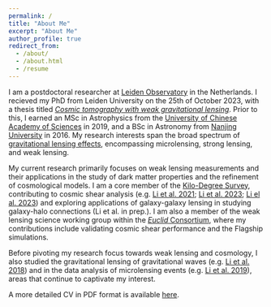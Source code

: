```yaml
---
permalink: /
title: "About Me"
excerpt: "About Me"
author_profile: true
redirect_from: 
  - /about/
  - /about.html
  - /resume
---
```


I am a postdoctoral researcher at [Leiden Observatory](https://www.universiteitleiden.nl/en/science/astronomy) in the Netherlands. I recieved my PhD from Leiden University on the 25th of October 2023, with a thesis titled [*Cosmic tomography with weak gravitational lensing*](https://scholarlypublications.universiteitleiden.nl/handle/1887/3645974). Prior to this, I earned an MSc in Astrophysics from the [University of Chinese Academy of Sciences](http://english.nao.cas.cn/) in 2019, and a BSc in Astronomy from [Nanjing University](https://astronomy.nju.edu.cn/) in 2016. My research interests span the broad spectrum of [gravitational lensing effects](https://en.wikipedia.org/wiki/Gravitational_lens), encompassing microlensing, strong lensing, and weak lensing.

My current research primarily focuses on weak lensing measurements and their applications in the study of dark matter properties and the refinement of cosmological models. I am a core member of the [Kilo-Degree Survey](https://kids.strw.leidenuniv.nl/), contributing to cosmic shear analysis (e.g. [Li et al. 2021](https://ui.adsabs.harvard.edu/abs/2021A%26A...646A.175L/abstract); [Li et al. 2023](https://ui.adsabs.harvard.edu/abs/2023A%26A...670A.100L/abstract); [Li el al. 2023](https://ui.adsabs.harvard.edu/abs/2023A%26A...679A.133L/abstract)) and exploring applications of galaxy-galaxy lensing in studying galaxy-halo connections (Li et al. in prep.). I am also a member of the weak lensing science working group within the [*Euclid* Consortium](https://www.euclid-ec.org/), where my contributions include validating cosmic shear performance and the Flagship simulations. 

Before pivoting my research focus towards weak lensing and cosmology, I also studied the gravitational lensing of gravitational waves (e.g. [Li et al. 2018](https://ui.adsabs.harvard.edu/abs/2018MNRAS.476.2220L/abstract)) and in the data analysis of microlensing events (e.g. [Li et al. 2019](https://ui.adsabs.harvard.edu/abs/2019MNRAS.488.3308L/abstract)), areas that continue to captivate my interest.

A more detailed CV in PDF format is available [here](https://lshuns.github.io/files/CV_lshuns.pdf).
